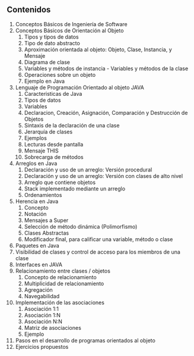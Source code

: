 
## Contenidos
1. Conceptos Básicos de Ingeniería de Software
2. Conceptos Básicos de Orientación al Objeto
    1. Tipos y tipos de datos
    2. Tipo de dato abstracto
    3. Aproximación orientada al objeto: Objeto, Clase, Instancia, y Mensaje
    4. Diagrama de clase
    5. Variables y métodos de instancia - Variables y métodos de la clase
    6. Operaciones sobre un objeto
    7. Ejemplo en Java
3. Lenguaje de Programación Orientado al objeto JAVA
    1. Caracteristicas de Java
    2. Tipos de datos
    3. Variables
    4. Declaracion, Creación, Asignación, Comparación y Destrucción de Objetos
    5. Sintaxis de la declaración de una clase
    6. Jerarquía de clases
    7. Ejemplos
    8. Lecturas desde pantalla
    9. Mensaje THIS
    10. Sobrecarga de métodos
4. Arreglos en Java
    1. Declaración y uso de un arreglo: Versión procedural
    2. Declaración y uso de un arreglo: Versión con clases de alto nivel
    3. Arreglo que contiene objetos
    4. Stack implementado mediante un arreglo
    5. Ordenamientos
5. Herencia en Java
    1. Concepto
    2. Notación
    3. Mensajes a Super
    4. Selección de método dinámica (Polimorfismo)
    5. Clases Abstractas
    6. Modificador final, para calificar una variable, método o clase
6. Paquetes en Java
7. Visibilidad de clases y control de acceso para los miembros de una clase
8. Interfaces en JAVA
9. Relacionamiento entre clases / objetos
    1. Concepto de relacionamiento
    2. Multiplicidad de relacionamiento
    3. Agregación
    4. Navegabilidad
10. Implementación de las asociaciones
    1. Asociación 1:1
    2. Asociación 1:N
    3. Asociación N:N
    4. Matriz de asociaciones
    5. Ejemplo
11. Pasos en el desarrollo de programas orientados al objeto
12. Ejercicios propuestos
